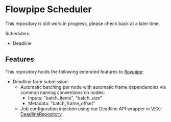 # Flowpipe Scheduler

This repository is still work in progress, please check back at a later time.

Schedulers:
- Deadline

## Features
This repository holds the following extended features to [flowpipe](https://github.com/PaulSchweizer/flowpipe):
- Deadline farm submission:
    - Automatic batching per node with automatic frame dependencies via common naming conventions on nodes:
        - Inputs: "batch_items", "batch_size"
        - Metadata: "batch_frame_offset" 
    - Job configuration injection using our Deadline API wrapper in [VFX-DeadlineRepository](https://github.com/LucaScheller/VFX-DeadlineRepository)

